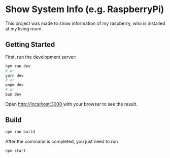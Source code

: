 # Show System Info (e.g. RaspberryPi)

This project was made to show information of my raspberry, who is installed at my living room.

## Getting Started

First, run the development server:

```bash
npm run dev
# or
yarn dev
# or
pnpm dev
# or
bun dev
```

Open [http://localhost:3000](http://localhost:3000) with your browser to see the result.

## Build
```bash
npm run build
```

After the command is completed, you just need to run

```bash
npm start
```